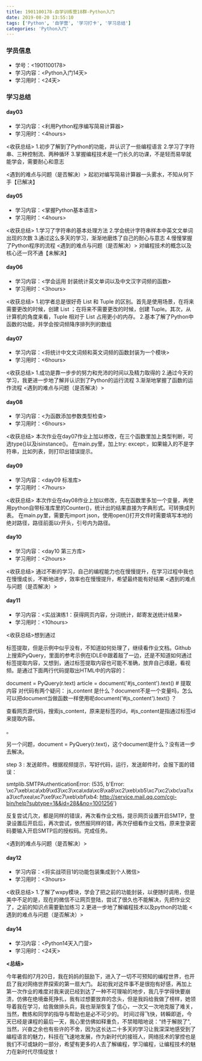 ```yaml
---
title: 1901100178-自学训练营18群-Python入门
date: 2019-08-20 13:55:10
tags: ['Python', '自学营', '学习打卡', '学习总结']
categories: 'Python入门'
---
```


### 学员信息
- 学号：<1901100178>
- 学习内容：<Python入门14天>
- 学习用时：<24天>

### 学习总结

#### day03
- 学习内容：<利用Python程序编写简易计算器>
- 学习用时：<4hours>

<收获总结>
1.初步了解到了Python的功能，并认识了一些编程语言
2.学习了字符串、三种控制流、两种循环
3.掌握编程技术是一门长久的功课，不是轻而易举就能学会，需要耐心和意志

<遇到的难点与问题（是否解决）>
  起初对编写简易计算器一头雾水，不知从何下手【已解决】

#### day05
- 学习内容：<掌握Python基本语言>
- 学习用时：<4hours>

<收获总结>
1.学习了字符串的基本处理方法
2.学会统计字符串样本中英⽂文单词出现的次数
3.通过这么多天的学习，渐渐地磨炼了自己的耐心与意志
4.慢慢掌握了Python程序的流程
<遇到的难点与问题（是否解决）>
对编程技术的概念以及核心还一窍不通【未解决】

#### day06
- 学习内容：<学会运用 封装统计英文单词以及中文汉字词频的函数>
- 学习用时：<3hours>

<收获总结>
1.初学者总是很好奇 List 和 Tuple 的区别。首先是使用场景，在将来需要更改的时候，创建 List ；在将来不需要更改的时候，创建 Tuple。其次，从计算机的角度来看，Tuple 相对于 List 占用更小的内存。
2.基本了解了Python中函数的功能，并学会按词频降序排列列的数组

#### day07
- 学习内容：<将统计中⽂文词频和英文词频的函数封装为一个模块>
- 学习用时：<6hours>

<收获总结>
1.成功是靠一步步的努力和充沛的时间以及精力取得的
2.通过今天的学习，我更进一步地了解并认识到了Python的运行流程
3.渐渐地掌握了函数的运作流程
<遇到的难点与问题（是否解决）>

#### day08
- 学习内容：<为函数添加参数类型检查>
- 学习用时：<6hours>

<收获总结>
本次作业在day07作业上加以修改，在三个函数里加上类型判断，可选type()以及isinstance()。
在main.py里，加上try: except:，如果输入的不是字符串，比如列表，则打印出错误提示。

#### day09
- 学习内容：<day09 标准库>
- 学习用时：<7hours>

<收获总结>
本次作业在day08作业上加以修改，先在函数里多加一个变量，再使用python自带标准库里的Counter()，统计出的结果直接为字典形式。可转换成列表。
在main.py里，需要先import json，使用open()打开文件时需要填写本地的绝对路径，路径前面以r开头，引号内为路径。

#### day10
- 学习内容：<day10 第三方库>
- 学习用时：<2hours>

<收获总结>
  通过不断的学习，自己的编程能力也在慢慢提升，在学习过程中我也在慢慢成长，不断地进步，效率也在慢慢提升，希望最终能有好结果
<遇到的难点与问题（是否解决）>

#### day11
- 学习内容：<实战演练1：获得网页内容，分词统计，邮寄发送统计结果>
- 学习用时：<10hours>

<收获总结>想到通过<p>标签提取，但是示例中似乎没有，不知道如何处理了，继续看作业文档。Github上搜索PyQuery，里面的参考示例在IDLE中跟着敲了一边，还是不知道如何通过标签提取内容，又想到，通过标签提取内容也可能不准确，放弃自己琢磨，看视频。是通过下面两行代码提取出HTML中的内容的：

document = PyQuery(r.text)
article  = document('#js_content').text() # 提取内容
对代码有两个疑问： js_content 是什么？document不是一个变量吗，怎么可以把document当做函数一样使用呢document('#js_content').text() ？

查看网页源代码，搜索js_content，原来是标签的id，#js_content是指通过标签id来提取内容。
<div class="rich_media_content " id="js_content">。

另一个问题，document = PyQuery(r.text)，这个document是什么？没有进一步去解决。

step 3 : 发送邮件。根据视频提示，写好代码，运行，发送邮件时，会报下面的错误：

smtplib.SMTPAuthenticationError: (535, b'Error: \xc7\xeb\xca\xb9\xd3\xc3\xca\xda\xc8\xa8\xc2\xeb\xb5\xc7\xc2\xbc\xa1\xa3\xcf\xea\xc7\xe9\xc7\xeb\xbf\xb4: http://service.mail.qq.com/cgi-bin/help?subtype=1&&id=28&&no=1001256')

反复尝试几次，都是同样的错误，再次看作业文档，提示网页设置开启SMTP，登录设置后开启后，再次尝试，依然报同样的错，再次仔细看作业文档，原来登录密码要输入开启SMTP后的授权码。完成任务。

<遇到的难点与问题（是否解决）>

#### day12
- 学习内容：<将实战项目1的功能包装集成到个人微信>
- 学习用时：<3hours>

<收获总结>
1.了解了wxpy模块，学会了把之前的功能封装，以便随时调用，但是美中不足的是，现在的微信不让网页登陆，尝试了很久也不能解决，先把作业交了，之前的知识点需要勤加练习
2.更进一步地了解编程技术以及python的功能
<遇到的难点与问题（是否解决）>


#### day14
- 学习内容：<Python14天入门营>
- 学习用时：<24天>

**<总结>** 

今年暑假的7月20日，我在妈妈的鼓励下，进入了一切不可预知的编程世界，也开启了我对网络世界探索的第一扇大门。 起初我对这件事不是很抱有好感，再加上第一次作业的难度对我来说已经到达了一种不可理喻的地步，我几乎学得快要崩溃，仿佛在绝境垂死挣扎，我有过想要放弃的念头，但是我妈给我做了榜样，她领导着我在学习，给我做排头兵，我也渐渐恢复了信心，一次又一次地克服了难关，当然，教练和同学的指导与帮助也是必不可少的。 时间过得飞快，转瞬即逝，今天已经是课程的最后一天，我心里仿佛如释重负，不禁暗暗地说：“终于解脱了",当然，兴奋之余也有些许的不舍，因为这长达二十多天的学习让我深深地感受到了编程语言的魅力，科技在飞速地发展，作为新时代的接班人，网络技术的掌控也是我们不可或缺的一部分，希望有更多的人去了解编程，学习编程，让编程技术的魅力在新时代尽情绽放！
